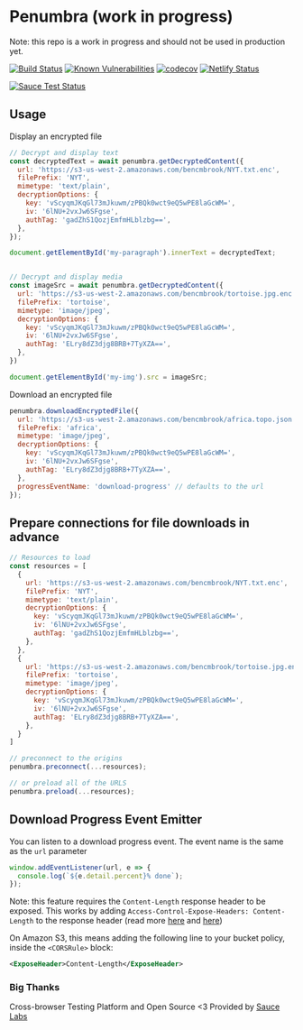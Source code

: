 # Penumbra (work in progress)

Note: this repo is a work in progress and should not be used in production yet.

[![Build Status](https://travis-ci.com/transcend-io/penumbra.svg?token=XTquxQxQzsVSbyH7sopX&branch=master)](https://travis-ci.com/transcend-io/penumbra)
[![Known Vulnerabilities](https://snyk.io//test/github/transcend-io/penumbra/badge.svg?targetFile=package.json)](https://snyk.io//test/github/transcend-io/penumbra?targetFile=package.json)
[![codecov](https://codecov.io/gh/transcend-io/penumbra/branch/master/graph/badge.svg)](https://codecov.io/gh/transcend-io/penumbra)
[![Netlify Status](https://api.netlify.com/api/v1/badges/533125dc-c7af-4442-af32-df7283c7322b/deploy-status)](https://app.netlify.com/sites/penumbra-demo/deploys)

[![Sauce Test Status](https://saucelabs.com/browser-matrix/penumbra.svg?auth=c2b96594999df3d684c9af8d63a0c61e)](https://saucelabs.com/u/penumbra)

## Usage

Display an encrypted file

```js
// Decrypt and display text
const decryptedText = await penumbra.getDecryptedContent({
  url: 'https://s3-us-west-2.amazonaws.com/bencmbrook/NYT.txt.enc',
  filePrefix: 'NYT',
  mimetype: 'text/plain',
  decryptionOptions: {
    key: 'vScyqmJKqGl73mJkuwm/zPBQk0wct9eQ5wPE8laGcWM=',
    iv: '6lNU+2vxJw6SFgse',
    authTag: 'gadZhS1QozjEmfmHLblzbg==',
  },
});

document.getElementById('my-paragraph').innerText = decryptedText;


// Decrypt and display media
const imageSrc = await penumbra.getDecryptedContent({
  url: 'https://s3-us-west-2.amazonaws.com/bencmbrook/tortoise.jpg.enc',
  filePrefix: 'tortoise',
  mimetype: 'image/jpeg',
  decryptionOptions: {
    key: 'vScyqmJKqGl73mJkuwm/zPBQk0wct9eQ5wPE8laGcWM=',
    iv: '6lNU+2vxJw6SFgse',
    authTag: 'ELry8dZ3djg8BRB+7TyXZA==',
  },
})

document.getElementById('my-img').src = imageSrc;
```

Download an encrypted file

```js
penumbra.downloadEncryptedFile({
  url: 'https://s3-us-west-2.amazonaws.com/bencmbrook/africa.topo.json.enc',
  filePrefix: 'africa',
  mimetype: 'image/jpeg',
  decryptionOptions: {
    key: 'vScyqmJKqGl73mJkuwm/zPBQk0wct9eQ5wPE8laGcWM=',
    iv: '6lNU+2vxJw6SFgse',
    authTag: 'ELry8dZ3djg8BRB+7TyXZA==',
  },
  progressEventName: 'download-progress' // defaults to the url
});
```

## Prepare connections for file downloads in advance

```js
// Resources to load
const resources = [
  {
    url: 'https://s3-us-west-2.amazonaws.com/bencmbrook/NYT.txt.enc',
    filePrefix: 'NYT',
    mimetype: 'text/plain',
    decryptionOptions: {
      key: 'vScyqmJKqGl73mJkuwm/zPBQk0wct9eQ5wPE8laGcWM=',
      iv: '6lNU+2vxJw6SFgse',
      authTag: 'gadZhS1QozjEmfmHLblzbg==',
    },
  },
  {
    url: 'https://s3-us-west-2.amazonaws.com/bencmbrook/tortoise.jpg.enc',
    filePrefix: 'tortoise',
    mimetype: 'image/jpeg',
    decryptionOptions: {
      key: 'vScyqmJKqGl73mJkuwm/zPBQk0wct9eQ5wPE8laGcWM=',
      iv: '6lNU+2vxJw6SFgse',
      authTag: 'ELry8dZ3djg8BRB+7TyXZA==',
    },
  }
]

// preconnect to the origins
penumbra.preconnect(...resources);

// or preload all of the URLS
penumbra.preload(...resources);
```

## Download Progress Event Emitter

You can listen to a download progress event. The event name is the same as the `url` parameter

```js
window.addEventListener(url, e => {
  console.log(`${e.detail.percent}% done`);
});
```

Note: this feature requires the `Content-Length` response header to be exposed. This works by adding `Access-Control-Expose-Headers: Content-Length` to the response header (read more [here](https://www.html5rocks.com/en/tutorials/cors/) and [here](https://developer.mozilla.org/en-US/docs/Web/HTTP/Headers/Access-Control-Expose-Headers))

On Amazon S3, this means adding the following line to your bucket policy, inside the `<CORSRule>` block:

```xml
<ExposeHeader>Content-Length</ExposeHeader>
```

### Big Thanks

Cross-browser Testing Platform and Open Source <3 Provided by [Sauce Labs][homepage]

[homepage]: https://saucelabs.com

